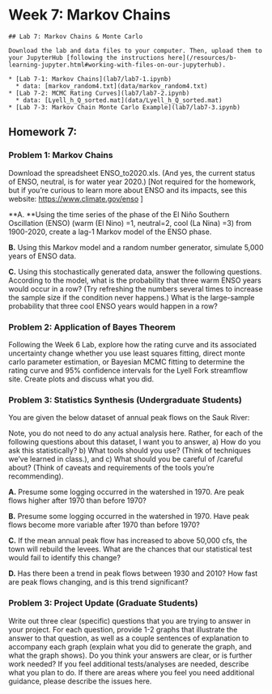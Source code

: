 # Week 7: Markov Chains

```note
## Lab 7: Markov Chains & Monte Carlo

Download the lab and data files to your computer. Then, upload them to your JupyterHub [following the instructions here](/resources/b-learning-jupyter.html#working-with-files-on-our-jupyterhub).

* [Lab 7-1: Markov Chains](lab7/lab7-1.ipynb)
  * data: [markov_random4.txt](data/markov_random4.txt)
* [Lab 7-2: MCMC Rating Curves](lab7/lab7-2.ipynb)
  * data: [Lyell_h_Q_sorted.mat](data/Lyell_h_Q_sorted.mat)
* [Lab 7-3: Markov Chain Monte Carlo Example](lab7/lab7-3.ipynb)

```


## Homework 7: 

### Problem 1: Markov Chains

Download the spreadsheet ENSO_to2020.xls. (And yes, the current status of ENSO, neutral, is for water year 2020.) [Not required for the homework, but if you’re curious to learn more about ENSO and its impacts, see this website: https://www.climate.gov/enso ] 


 **A. **Using the time series of the phase of the El Niño Southern Oscillation (ENSO) (warm (El Nino) =1, neutral=2, cool (La Nina) =3) from 1900-2020, create a lag-1 Markov model of the ENSO phase.

 **B.** Using this Markov model and a random number generator, simulate 5,000 years of ENSO data.
    
 **C.** Using this stochastically generated data, answer the following questions. According to the model, what is the probability that three warm ENSO years would occur in a row? (Try refreshing the numbers several times to increase the sample size if the condition never happens.) What is the large-sample probability that three cool ENSO years would happen in a row?


 
### Problem 2: Application of Bayes Theorem
 
Following the Week 6 Lab, explore how the rating curve and its associated uncertainty change whether you use least squares fitting, direct monte carlo parameter estimation, or Bayesian MCMC fitting to determine the rating curve and 95% confidence intervals for the Lyell Fork streamflow site. Create plots and discuss what you did. 



### Problem 3: Statistics Synthesis (Undergraduate Students)

You are given the below dataset of annual peak flows on the Sauk River: 

 Note, you do not need to do any actual analysis here. Rather, for each of the following questions about this dataset, I want you to answer, a) How do you ask this statistically? b) What tools should you use? (Think of techniques we’ve learned in class.), and c) What should you be careful of /careful about? (Think of caveats and requirements of the tools you’re recommending).

 **A.** Presume some logging occurred in the watershed in 1970. Are peak flows higher after 1970 than before 1970?
 
 **B.** Presume some logging occurred in the watershed in 1970. Have peak flows become more variable after 1970 than before 1970?
 
 **C.** If the mean annual peak flow has increased to above 50,000 cfs, the town will rebuild the levees. What are the chances that our statistical test would fail to identify this change?
 
 **D.** Has there been a trend in peak flows between 1930 and 2010? How fast are peak flows changing, and is this trend significant?


### Problem 3: Project Update (Graduate Students)

Write out three clear (specific) questions that you are trying to answer in your project. For each question, provide 1-2 graphs that illustrate the answer to that question, as well as a couple sentences of explanation to accompany each graph (explain what you did to generate the graph, and what the graph shows). Do you think your answers are clear, or is further work needed? If you feel additional tests/analyses are needed, describe what you plan to do. If there are areas where you feel you need additional guidance, please describe the issues here. 
 

